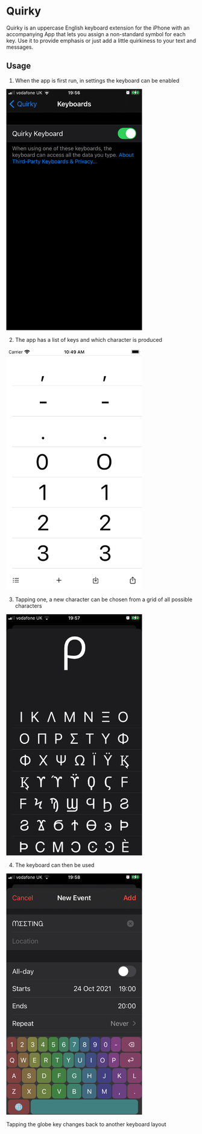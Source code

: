 # Quirky

Quirky is an uppercase English keyboard extension for the iPhone with an accompanying App that lets you assign a non-standard symbol for each key. Use it to provide emphasis or just add a little quirkiness to your text and messages.

## Usage

1. When the app is first run, in settings the keyboard can be enabled

<img src="https://github.com/macsplit/quirky/raw/main/Images/Photo%2024-10-2021%2C%2019%2056%2059.png" width="360">

2. The app has a list of keys and which character is produced

<img src="https://github.com/macsplit/quirky/raw/fbe910fb5c296f33300baf47be929da1df96e0f5/Images/Simulator%20Screen%20Shot%20-%20iPhone%208%20-%202021-11-10%20at%2010.49.25.png" width="360">

3. Tapping one, a new character can be chosen from a grid of all possible characters

<img src="https://github.com/macsplit/quirky/raw/main/Images/Photo%2024-10-2021%2C%2019%2057%2047.png" width="360">

4. The keyboard can then be used

<img src="https://github.com/macsplit/quirky/raw/main/Images/Photo%2024-10-2021%2C%2019%2058%2040.png" width="360">

Tapping the globe key changes back to another keyboard layout


